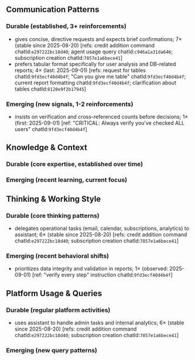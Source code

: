 ## Communication Patterns
### Durable (established, 3+ reinforcements)
- gives concise, directive requests and expects brief confirmations; 7× (stable since 2025-08-20) [refs: credit addition command chatId:`e297222bc18d40`; agent usage query chatId:`c946a1a31da646`; subscription creation chatId:`7857e1a6bece41`]
- prefers tabular format specifically for user analysis and DB-related reports; 4× (last: 2025-09-01) [refs: request for tables chatId:`9fd3ecf40d4b4f`; "Can you give me table" chatId:`9fd3ecf40d4b4f`; current report formatting chatId:`9fd3ecf40d4b4f`; clarification about tables chatId:`8120e9f2b17945`]

### Emerging (new signals, 1-2 reinforcements)
- insists on verification and cross-referenced counts before decisions; 1× (first: 2025-09-01) [ref: "CRITICAL: Always verify you've checked ALL users" chatId:`9fd3ecf40d4b4f`]

## Knowledge & Context
### Durable (core expertise, established over time)

### Emerging (recent learning, current focus)

## Thinking & Working Style
### Durable (core thinking patterns)
- delegates operational tasks (email, calendar, subscriptions, analytics) to assistant; 6× (stable since 2025-08-20) [refs: credit addition command chatId:`e297222bc18d40`; subscription creation chatId:`7857e1a6bece41`]

### Emerging (recent behavioral shifts)
- prioritizes data integrity and validation in reports; 1× (observed: 2025-09-01) [ref: "verify every step" instruction chatId:`9fd3ecf40d4b4f`]

## Platform Usage & Queries
### Durable (regular platform activities)
- uses assistant to handle admin tasks and internal analytics; 6× (stable since 2025-08-20) [refs: credit addition command chatId:`e297222bc18d40`; subscription creation chatId:`7857e1a6bece41`]

### Emerging (new query patterns)
